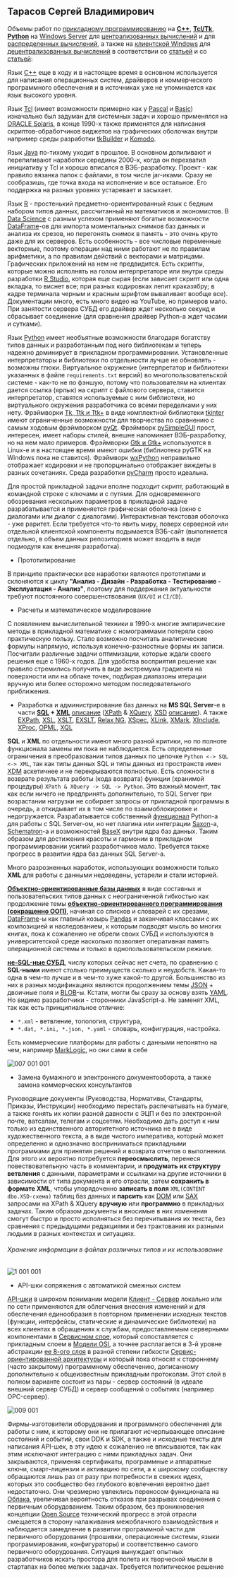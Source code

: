 Тарасов Сергей Владимирович
----------------------------
Объемы работ по [прикладному программированию](https://en.wikipedia.org/wiki/Application_software) на [**C++**](https://en.wikipedia.org/wiki/C%2B%2B), [**Tcl/Tk**](https://en.wikipedia.org/wiki/Tcl), [**Python**](https://en.wikipedia.org/wiki/Python_(programming_language)) на [Windows Server](https://en.wikipedia.org/wiki/Windows_Server) для [централизованных вычислений](https://en.wikipedia.org/wiki/Centralized_computing) и для [распределенных вычислений](https://en.wikipedia.org/wiki/Distributed_computing), а также на [клиентской Windows](https://en.wikipedia.org/wiki/Microsoft_Windows) для [децентрализованных вычислений](https://en.wikipedia.org/wiki/Decentralized_computing) в соответствии со [статьей](http://sewiki.ru/%D0%9A%D0%B0%D1%82%D0%B5%D0%B3%D0%BE%D1%80%D0%B8%D1%8F:%D0%A1%D1%82%D0%B0%D0%BD%D0%B4%D0%B0%D1%80%D1%82%D1%8B_%D1%81%D0%B8%D1%81%D1%82%D0%B5%D0%BC%D0%BD%D0%BE%D0%B9_%D0%B8%D0%BD%D0%B6%D0%B5%D0%BD%D0%B5%D1%80%D0%B8%D0%B8) и со [статьей](https://habr.com/ru/post/667922/):

Язык [C++](https://isocpp.org/) еще в ходу и в настоящее время в основном используется для написания операционных систем, драйверов и коммерческого программного обеспечения и в источниках уже не упоминается как язык высокого уровня.

Язык [Tcl](https://www.tcl.tk/about/language.html) (имеет возможности примерно как у [Pascal](https://en.wikipedia.org/wiki/Pascal_(programming_language)) и [Basic](https://en.wikipedia.org/wiki/BASIC)) изначально был задуман для системных задач и хорошо применялся на [ORACLE Solaris](https://en.wikipedia.org/wiki/Oracle_Solaris), в конце 1990-х также применятся для написания скриптов-обработчиков виджетов на графических оболочках внутри например среды разработки [tkBuilder](https://sourceforge.net/projects/tkbuilder84/) и [Komodo](https://www.activestate.com/products/komodo-ide/).

Язык [Java](https://en.wikipedia.org/wiki/Java_(programming_language)) по-тихому уходит в прошлое. В основном допиливают и перепиливают наработки середины 2000-х, когда он перехватил инициативу у Tcl и хорошо вписался в ВЭБ-разработку. Проект - как правило вязанка папок с файлами, в том числе jar-иками. Сразу не сообразишь, где точка входа на исполнение и все остальное. Его поддержка на разных уровнях устаревает и засыхает.

Язык [R](https://en.wikipedia.org/wiki/R_(programming_language)) - простенький предметно-ориентированный язык с бедным набором типов данных, рассчитанный на математиков и экономистов. В [Data Science](https://en.wikipedia.org/wiki/Data_science) с разным успехом применяют богатые возможности [DataFrame](https://www.rdocumentation.org/packages/base/versions/3.6.2/topics/data.frame)-ов для импорта моментальных снимков баз данных и анализа их срезов, но перегонять снимок в память - это очень круто даже для их серверов. Есть особенность - все числовые переменные векторные, поэтому операции над ними работают не по правилам арифметики, а по правилам действий с векторами и матрицами. Графических приложений на нем не предвидится. Есть скрипты, которые можно исполнять на голом интерпретаторе или внутри среды разработки [R Studio](https://en.wikipedia.org/wiki/RStudio), которая еще сырая (если зависает скрипт или одна вкладка, то виснет все; при разных кодировках лепит краказябру; в кадре терминала черным и красным шрифтом вываливает вообще все). Документации много, есть много видео на YouTube, но примеров мало. При занятости сервера СУБД его драйвер ждет несколько секунд и сбрасывает соединение (для сравнения драйвер Python-а ждет часами и сутками).

Язык [Python](https://www.python.org/) имеет необъятные возможности благодаря богатству типов данных и разработанным под него библиотекам и теперь надежно доминирует в прикладном программировании. Установленные интерпретаторы и библиотеки по отдельности лучше не обновлять - возможны глюки. Виртуальное окружение (интерпретатор и библиотеки указанных в файле `requirements.txt` версий) во многопользовательской системе - как-то не по фэншую, потому что пользователям на клиентах дается ссылка (ярлык) на скрипт с файлового сервера, ставится интерпретатор, ставятся используемые с ним библиотеки, но виртуального окружения разработчика со всеми переделками у них нету. Фрэймворки [Tk, Ttk и Ttk+](https://en.wikipedia.org/wiki/Tk_(software)) в виде комплектной библиотеки [tkinter](https://en.wikipedia.org/wiki/Tkinter) имеют ограниченные возможности для творчества по сравнению с самым ходовым фрэймворком [pyQt](https://en.wikipedia.org/wiki/Qt_(software)). Фрэймворк [pySimpleGUI](https://www.pysimplegui.org/en/latest/) прост, интересен, имеет наборы стилей, внешне напоминает ВЭБ-разработку, но на нем мало примеров. Фрэймворки [Gtk и Gtk+](https://en.wikipedia.org/wiki/GTK) используются в Linux-е и в настоящее время имеют ошибки (библиотека pyGTK на Windows пока не ставится). Фрэймворк [wxPython](https://en.wikipedia.org/wiki/WxPython) неправильно отображает кодировки и не пропорцинально отображает виждеты в разных сочетаниях. Среда разработки [pyCharm](https://en.wikipedia.org/wiki/PyCharm) просто идеальна.

Для простой прикладной задачи вполне подходит скрипт, работающий в командной строке с ключами и с путями. Для одновременного обозревания нескольких параметров в прикладной задаче разрабатывается и применяется графическая оболочка (окно с диалогами или диалог с диалогами). Интерактивная текстовая оболочка - уже раритет. Если требуется что-то явить миру, поверх серверной или отдельной клиентской компоненты подымается ВЭБ-сайт (выполняется отдельно, в объем данных репозиториев может входить в виде подмодуля как внешняя разработка).

 - Прототипирование

В принципе практически все наработки являются прототипами и склоняются к циклу **"Анализ - Дизайн - Разработка - Тестирование - Эксплуатация - Анализ"**, поэтому для поддержания актуальности требуют постоянного совершенствования (`UX/UI` и `CI/CD`).

 - Расчеты и математическое моделирование

С появлением вычислительной техники в 1990-х многие эмпирические методы в прикладной математике с номограммами потеряли свою практическую пользу. Стало возможно посчитать аналитические формулы напрямую, используя конечно-разностные формы их записи. Посчитали различные задачи оптимизации, которые ждали своего решения еще с 1960-х годов. Для удобства восприятия решение как правило стремились получить в виде экстремума градиента на поверхности или на облаке точек, подбирая диапазоны итерации вручную или более осторожно методом последовательного приближения.

- Разработка и администрирование баз данных на **MS SQL Server**-е в части **[SQL](https://en.wikipedia.org/wiki/SQL) + [XML](https://en.wikipedia.org/wiki/XML)** [описание](http://www.chernyshov.com/SPPO_6/theory/wt_xml.htm) ([XPath](https://en.wikipedia.org/wiki/XPath) & [XQuery](https://en.wikipedia.org/wiki/XQuery), [XSD](https://en.wikipedia.org/wiki/XML_Schema_(W3C)) [описание](https://bdpx.github.io/xml/lab3/xsd.html)). А также [EXPath](http://expath.org/), [XSL](https://en.wikipedia.org/wiki/XSL), [XSLT](https://en.wikipedia.org/wiki/XSLT), [EXSLT](https://en.wikipedia.org/wiki/EXSLT), [Relax NG](https://en.wikipedia.org/wiki/RELAX_NG), [XSpec](https://github.com/expath/xspec/tree/master), [XLink](https://en.wikipedia.org/wiki/XLink), [XMark](https://projects.cwi.nl/xmark/index.html), [XInclude](https://www.w3.org/TR/xinclude/), [XProc](https://en.wikipedia.org/wiki/XProc), [OPML](https://en.wikipedia.org/wiki/OPML), [XQL](http://www.ibiblio.org/xql/xql-proposal.html)

**SQL** и **XML** по отдельности имеют много разной критики, но по полноте функционала замены им пока не наблюдается. Есть определенные ограничения в преобразовании типов данных по цепочке `Python <-> SQL <-> XML`, так как типы данных SQL и типы данных из пространств имен [XDM](https://en.wikipedia.org/wiki/XQuery_and_XPath_Data_Model) аскетичнее и не перекрываются полностью. Есть сложности в возврате результата работы (кода возврата) функции (хранимой процедуры) `XPath & XQuery -> SQL -> Python`. Это важный момент, так как если ничего не предпринять дополнительно, то SQL Server при возрастании нагрузки не собирает запросы от прикладной программы в очередь, а откидывает их в том числе по взаимоблокировке и недогружается. Разрабатывается собственный [функционал](https://docs.sqlalchemy.org/en/14/dialects/mssql.html#module-sqlalchemy.dialects.mssql.pyodbc) Python-а для работы с SQL Server-ом, но нет плагина или интеграции [Saxon](https://www.saxonica.com/about/about.xml)-а, [Schematron](https://en.wikipedia.org/wiki/Schematron)-а и возможностей [BaseX](https://en.wikipedia.org/wiki/BaseX) внутри ядра баз данных. Таким образом для достижения красоты и гармонии в прикладном программировании усилий разработчиков мало. Требуется также прогресс в развитии ядра баз данных SQL Server-а.

Много разрозненных наработок, использующих возможности только **XML** для работы с данными недоведены, устарели и стали историей.

[**Объектно-ориентированные базы данных**](https://en.wikipedia.org/wiki/Object_database) в виде составных и пользовательских типов данных с неограниченной гибкостью как продолжение темы [**объектно-ориентированного программирования (сокращенно ООП)**](https://en.wikipedia.org/wiki/Object-oriented_programming), начиная со списков и словарей с их срезами, [DataFrame](https://pandas.pydata.org/docs/reference/api/pandas.DataFrame.html)-ы как главный козырь [Pandas](https://en.wikipedia.org/wiki/Pandas_(software)) и заканчивая классами с их композицией и наследованием, к которым подводят мысль во многих книгах, пока к сожалению не обрели своих СУБД и используются в университетской среде насколько позволяет оперативная память операционной системы и только в однопользовательском режиме.

[**не-SQL-ные СУБД**](https://aws.amazon.com/ru/nosql/), числу которых сейчас нет счета, по сравнению с **SQL-ными** имеют столько преимуществ сколько и неудобств. Какая-то одна в чем-то лучше и в чем-то хуже какой-то другой. Большинство из них в разных модификациях являются продолжением темы [JSON](https://en.wikipedia.org/wiki/JSON) + двоичные поля и [BLOB](https://en.wikipedia.org/wiki/Binary_large_object)-ы. Кстати, могли бы сразу за основу взять [YAML](https://en.wikipedia.org/wiki/YAML). Но видимо разработчики - сторонники JavaScript-а. Не заменят XML, так как есть принципиальное отличие:
 - `*.xml` - ветвление, топология, структура,
 - `*.dat, *.ini, *.json, *.yaml` - словарь, конфигурация, настройка.

Есть коммерческие платформы для работы с данными непонятно на чем, например [MarkLogic](https://www.marklogic.com/), но они сами в себе

![007 001 001](https://user-images.githubusercontent.com/104857185/209877366-3c1a9309-736c-49ce-9bb3-709e16110020.jpg)

- Замена бумажного и электронного документооборота, а также замена коммерческих консультантов

Руководящие документы (Руководства, Нормативы, Стандарты, Приказы, Инструкции) необходимо перестать распечатывать на бумаге, а также гонять их копии разной давности с ЭЦП и без по электронной почте, ватсапам, телегам и соцсетям. Необходимо дать доступ к ним только из единственного авторитетного источника не в виде художественного текста, а в виде чистого императива, который может определенно и однозначно восприниматься прикладными программами для принятия решений и возврата отчетов о выполнении. Для этого их вероятно потребуется **переосмыслить**, перенеся повествовательную часть в комментарии, и **продумать их структуру ветвления** с данными, параметрами и ссылками на другие источники в зависимости от типа документа и его отрасли, затем **сохранить в формате XML**, чтобы упорядоченно **записать в поля** `XML(CONTENT dbo.XSD-схема)` таблиц баз данных и **парсить** как [DOM](https://ru.wikipedia.org/wiki/Document_Object_Model) или [SAX](https://en.wikipedia.org/wiki/Simple_API_for_XML) запросами на XPath & XQuery **вручную** или **программно** в прикладных задачах. Таким образом документы и вносимые в них изменения смогут быстро и просто исполняться без перечитывания их текста, без сравнения с предыдущими редакциями и без трактования их разными людьми в разных контекстах и ситуациях.

###### Хранение информации в файлах различных типов и их использование

![1 001 001](https://user-images.githubusercontent.com/104857185/167037090-9cd548c0-9643-4903-adce-13e2a039226d.jpg)

 - API-шки сопряжения с автоматикой смежных систем

[API-шки](https://en.wikipedia.org/wiki/API) в широком понимании модели [Клиент - Сервер](https://en.wikipedia.org/wiki/Client%E2%80%93server_model) локально или по сети применяются для облегчения внесения изменений и для обеспечения единообразия в повторном применении исходных текстов (функции, интерфейсы, статические и динамические библиотеки) на всех клиентах в обращениях к службам, предоставляемым серверными компонентами в [Сервисном слое](https://en.wikipedia.org/wiki/Service_layer), который сопоставляется с прикладным слоем в [Модели OSI](https://en.wikipedia.org/wiki/OSI_model), а точнее расплагается в 3-й уровне абстракции [ее 8-ого слоя](https://en.wikipedia.org/wiki/Layer_8) в разной степени гибкости [Сервис-ориентированной архитектуры](https://en.wikipedia.org/wiki/Service-oriented_architecture) и который пока относят к стороннему (часто закрытому) программному обеспечению, дописанному дополнительно к общеизвестным прикладным протоколам. Этот слой в полном варианте состоит из пары - сервер состояний (в идеале внешний сервер СУБД) и сервер сообщений о событиях (например OPC-сервер).

![009 001](https://user-images.githubusercontent.com/104857185/211207093-d0c7b9b9-5594-4dcd-a3e3-b7f81757ff6f.jpg)

Фирмы-изготовители оборудования и программного обеспечения для работы с ним, к которому они не прилагают исчерпывающее описание состояний и событий, свои DDK и SDK, а также и исходные тексты для написания API-шек, в эту идею к сожалению не вписываются, так как этим исключают интеграцию с ними прикладных задач. Они закрываются, применяя сертификаты, программные и аппаратные ключи, смарт-лицензии и активацию по сети, а к широкому сообществу обращаются лишь раз от разу при потребности в свежих идеях, которых это сообщество без глубокого вовлечения вероятно дает недостаточно. Они чрезмерно увлеклись переносом функционала на [Облака](https://en.wikipedia.org/wiki/Cloud_computing), увеличивая вероятность отказов при разрывах соединения с первичным оборудованием. Таким образом, без проникновения концепции [Open Source](https://en.wikipedia.org/wiki/Open_source) технический прогресс в этой отрасли смещается в сторону налаживания межоблачного взаимодействия и наблюдается замедление в развитии программной части для первичного оборудования (прошивки, операционные системы, языки программирования, конфигураторы) и соответственно самого первичного оборудования. Ситуация вынуждает опытных разработчиков искать простора для полета их творческой мысли в стартапах на более мелких задачах. Требуется политическое решение
